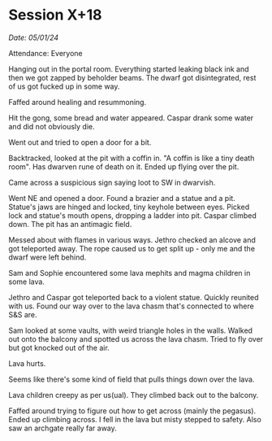 # Session X+18

_Date: 05/01/24_

Attendance: Everyone

Hanging out in the portal room. Everything started leaking black ink and then we got zapped by beholder beams. The dwarf got disintegrated, rest of us got fucked up in some way.

Faffed around healing and resummoning.

Hit the gong, some bread and water appeared. Caspar drank some water and did not obviously die.

Went out and tried to open a door for a bit.

Backtracked, looked at the pit with a coffin in. "A coffin is like a tiny death room". Has dwarven rune of death on it. Ended up flying over the pit.

Came across a suspicious sign saying loot to SW in dwarvish.

Went NE and opened a door. Found a brazier and a statue and a pit. Statue's jaws are hinged and locked, tiny keyhole between eyes. Picked lock and statue's mouth opens, dropping a ladder into pit. Caspar climbed down. The pit has an antimagic field.

Messed about with flames in various ways. Jethro checked an alcove and got teleported away. The rope caused us to get split up - only me and the dwarf were left behind.

Sam and Sophie encountered some lava mephits and magma children in some lava.

Jethro and Caspar got teleported back to a violent statue. Quickly reunited with us. Found our way over to the lava chasm that's connected to where S&S are.

Sam looked at some vaults, with weird triangle holes in the walls. Walked out onto the balcony and spotted us across the lava chasm. Tried to fly over but got knocked out of the air.

Lava hurts.

Seems like there's some kind of field that pulls things down over the lava.

Lava children creepy as per us(ual). They climbed back out to the balcony.

Faffed around trying to figure out how to get across (mainly the pegasus). Ended up climbing across. I fell in the lava but misty stepped to safety. Also saw an archgate really far away.
